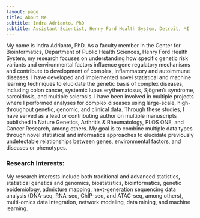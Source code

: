 ```yaml
---
layout: page
title: About Me
subtitle: Indra Adrianto, PhD
subtitle: Assistant Scientist, Henry Ford Health System, Detroit, MI
---
```


My name is Indra Adrianto, PhD. As a faculty member in the Center for Bioinformatics, Department of Public Health Sciences, Henry Ford Health System, my research focuses on understanding how specific genetic risk variants and environmental factors influence gene regulatory mechanisms and contribute to development of complex, inflammatory and autoimmune diseases. I have developed and implemented novel statistical and machine learning techniques to elucidate the genetic basis of complex diseases, including colon cancer, systemic lupus erythematosus, Sjögren’s syndrome, sarcoidosis, and multiple sclerosis. I have been involved in multiple projects where I performed analyses for complex diseases using large-scale, high-throughput genetic, genomic, and clinical data. Through these studies, I have served as a lead or contributing author on multiple manuscripts published in Nature Genetics, Arthritis & Rheumatology, PLOS ONE, and Cancer Research, among others. My goal is to combine multiple data types through novel statistical and informatics approaches to elucidate previously undetectable relationships between genes, environmental factors, and diseases or phenotypes.

### Research Interests:
My research interests include both traditional and advanced statistics, statistical genetics and genomics, biostatistics, bioinformatics, genetic epidemiology, admixture mapping, next-generation sequencing data analysis (DNA-seq, RNA-seq, ChIP-seq, and ATAC-seq, among others), multi-omics data integration, network modeling, data mining, and machine learning.

 
